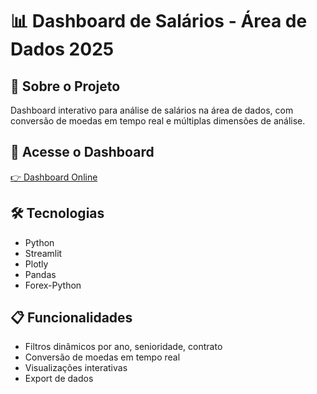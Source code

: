 # 📊 Dashboard de Salários - Área de Dados 2025

## 🎯 Sobre o Projeto
Dashboard interativo para análise de salários na área de dados, com conversão de moedas em tempo real e múltiplas dimensões de análise.

## 🚀 Acesse o Dashboard
[👉 Dashboard Online](https://dashboard-dados-2025.streamlit.app/)

## 🛠️ Tecnologias
- Python
- Streamlit
- Plotly
- Pandas
- Forex-Python

## 📋 Funcionalidades
- Filtros dinâmicos por ano, senioridade, contrato
- Conversão de moedas em tempo real
- Visualizações interativas
- Export de dados
